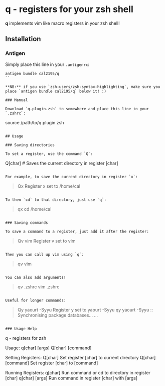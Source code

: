 # q - registers for your zsh shell
**q** implements vim like macro registers in your zsh shell!

## Installation

### Antigen

Simply place this line in your `.antigenrc`:
```
antigen bundle cal2195/q
``

**NB:** if you use `zsh-users/zsh-syntax-highlighting`, make sure you place `antigen bundle cal2195/q` below it! :)

### Manual

Download `q.plugin.zsh` to somewhere and place this line in your `.zshrc`:
```
source /path/to/q.plugin.zsh
```

## Usage

### Saving directories

To set a register, use the command `Q`:
```
Q[char] # Saves the current directory in register [char]
```

For example, to save the current directory in register `x`:
```
> Qx
Register x set to /home/cal
```

To then `cd` to that directory, just use `q`:
```
> qx
cd /home/cal
```

### Saving commands

To save a command to a register, just add it after the register:
```
> Qv vim
Register v set to vim
```

Then you can call up vim using `q`:
```
> qv
vim
```

You can also add arguments!
```
> qv .zshrc
vim .zshrc
```

Useful for longer commands:
```
> Qy yaourt -Syyu
Register y set to yaourt -Syyu
> qy
yaourt -Syyu
:: Synchronising package databases...
...
```

### Usage Help
```
q - registers for zsh

Usage: q[char] [args]
       Q[char] [command]

Setting Registers:
 Q[char]                     Set register [char] to current directory
 Q[char] [command]           Set register [char] to [command]

Running Registers:
 q[char]                     Run command or cd to directory in register [char]
 q[char] [args]              Run command in register [char] with [args]

```

